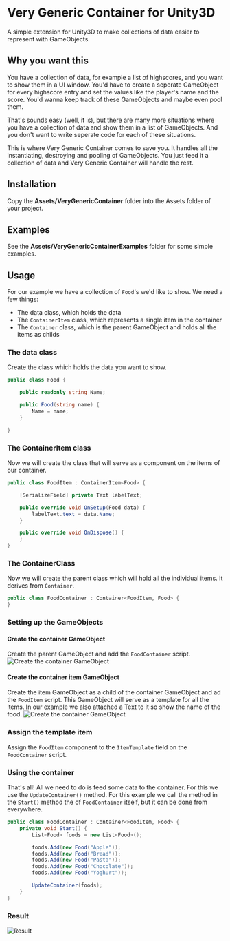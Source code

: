 # Very Generic Container for Unity3D
A simple extension for Unity3D to make collections of data easier to represent with GameObjects.

## Why you want this
You have a collection of data, for example a list of highscores, and you want to show them in a UI window. You'd have to create a seperate GameObject for every highscore entry and set the values like the player's name and the score. You'd wanna keep track of these GameObjects and maybe even pool them.

That's sounds easy (well, it is), but there are many more situations where you have a collection of data and show them in a list of GameObjects. And you don't want to write seperate code for each of these situations.

This is where Very Generic Container comes to save you. It handles all the instantiating, destroying and pooling of GameObjects. You just feed it a collection of data and Very Generic Container will handle the rest.

## Installation
Copy the **Assets/VeryGenericContainer** folder into the Assets folder of your project.

## Examples
See the **Assets/VeryGenericContainerExamples** folder for some simple examples.

## Usage
For our example we have a collection of ```Food```'s we'd like to show. We need a few things:
* The data class, which holds the data
* The ```ContainerItem``` class, which represents a single item in the container
* The ```Container``` class, which is the parent GameObject and holds all the items as childs
### The data class
Create the class which holds the data you want to show.
```c#
public class Food {

    public readonly string Name;

    public Food(string name) {
        Name = name;
    }

}
```

### The ContainerItem class
Now we will create the class that will serve as a component on the items of our container.
```c#
public class FoodItem : ContainerItem<Food> {

    [SerializeField] private Text labelText;

    public override void OnSetup(Food data) {
        labelText.text = data.Name;
    }

    public override void OnDispose() {
    }
}
```

### The ContainerClass
Now we will create the parent class which will hold all the individual items. It derives from `Container`.
```c#
public class FoodContainer : Container<FoodItem, Food> {
}
```

### Setting up the GameObjects
#### Create the container GameObject
Create the parent GameObject and add the ```FoodContainer``` script. 
![Create the container GameObject](https://user-images.githubusercontent.com/2270398/47284143-8bd53400-d5e6-11e8-9c65-8b767bc1b13e.png)
#### Create the container item GameObject
Create the item GameObject as a child of the container GameObject and ad the ```FoodItem``` script. This GameObject will serve as a template for all the items. In our example we also attached a Text to it so show the name of the food.
![Create the container GameObject](https://user-images.githubusercontent.com/2270398/47284144-8ed02480-d5e6-11e8-9a9d-c07b8662121a.png)
### Assign the template item
Assign the ```FoodItem``` component to the ```ItemTemplate``` field on the ```FoodContainer``` script. 

### Using the container
That's all! All we need to do is feed some data to the container. For this we use the ```UpdateContainer()``` method. For this example we call the method in the ```Start()``` method the of ```FoodContainer``` itself, but it can be done from everywhere.
```c#
public class FoodContainer : Container<FoodItem, Food> {
    private void Start() {
        List<Food> foods = new List<Food>();

        foods.Add(new Food("Apple"));
        foods.Add(new Food("Bread"));
        foods.Add(new Food("Pasta"));
        foods.Add(new Food("Chocolate"));
        foods.Add(new Food("Yoghurt"));

        UpdateContainer(foods);
    }
}
```
### Result
![Result](https://user-images.githubusercontent.com/2270398/47287408-6c440880-d5f2-11e8-80f1-e5e0925eab86.png)
